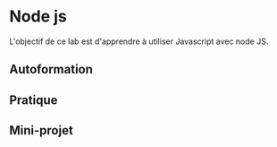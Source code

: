 # Node js

L'objectif de ce lab est d'apprendre à utiliser Javascript avec node JS.

## Autoformation

## Pratique 

## Mini-projet

